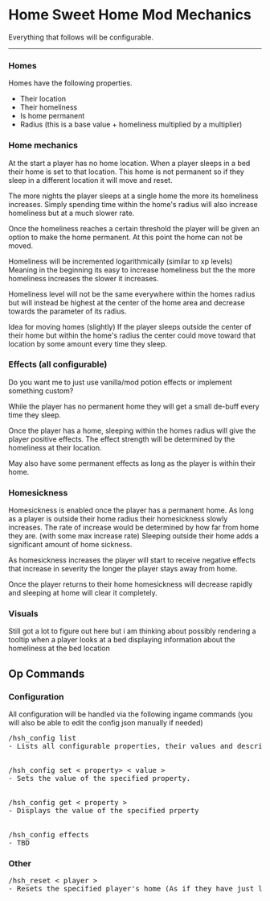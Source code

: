 # Home Sweet Home Mod Mechanics

Everything that follows will be configurable.

---

### Homes

Homes have the following properties.
- Their location
- Their homeliness
- Is home permanent
- Radius (this is a base value + homeliness multiplied by a multiplier)

### Home mechanics
At the start a player has no home location.
When a player sleeps in a bed their home is set to that location.
This home is not permanent so if they sleep in a different location it will move and reset.

The more nights the player sleeps at a single home the more its homeliness increases.
Simply spending time within the home's radius will also increase homeliness but at a much slower rate.

Once the homeliness reaches a certain threshold the player will be given an option to make the home permanent.
At this point the home can not be moved.

Homeliness will be incremented logarithmically (similar to xp levels)
Meaning in the beginning its easy to increase homeliness but the the more 
homeliness increases the slower it increases.

Homeliness level will not be the same everywhere within the homes radius but will instead
be highest at the center of the home area and decrease towards the parameter of its radius.

Idea for moving homes (slightly)
If the player sleeps outside the center of their home but within the home's radius the center could move toward that 
location by some amount every time they sleep.

### Effects (all configurable)
Do you want me to just use vanilla/mod potion effects or implement something custom? 

While the player has no permanent home they will get a small de-buff every time they sleep.

Once the player has a home, sleeping within the homes radius will give the player positive effects.
The effect strength will be determined by the homeliness at their location.

May also have some permanent effects as long as the player is within their home.

### Homesickness
Homesickness is enabled once the player has a permanent home. 
As long as a player is outside their home radius their homesickness slowly increases.
The rate of increase would be determined by how far from home they are. (with some max increase rate)
Sleeping outside their home adds a significant amount of home sickness.

As homesickness increases the player will start to receive negative effects that increase in severity 
the longer the player stays away from home.

Once the player returns to their home homesickness will decrease rapidly and sleeping at home 
will clear it completely.

### Visuals
Still got a lot to figure out here but i am thinking about possibly 
rendering a tooltip when a player looks at a bed displaying information 
about the homeliness at the bed location

## Op Commands

### Configuration
All configuration will be handled via the following ingame commands
(you will also be able to edit the config json manually if needed)

<pre>
/hsh_config list
- Lists all configurable properties, their values and descriptions.
<br>
/hsh_config set < property> < value >
- Sets the value of the specified property.
<br>
/hsh_config get < property >
- Displays the value of the specified prperty
<br>
/hsh_config effects
- TBD
</pre>
   
### Other

<pre>
/hsh_reset < player >
- Resets the specified player's home (As if they have just logged in for the first time).
</pre>